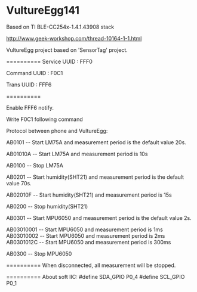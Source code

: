 # VultureEgg141
Based on TI BLE-CC254x-1.4.1.43908 stack

http://www.geek-workshop.com/thread-10164-1-1.html

VultureEgg project based on 'SensorTag' project.

==========
Service UUID : FFF0

Command UUID : F0C1

Trans   UUID : FFF6

==========

Enable FFF6 notify.

Write F0C1 following command

Protocol between phone and VultureEgg:

AB0101 -- Start LM75A and measurement period is the default value 20s.

AB01010A -- Start LM75A and measurement period is 10s

AB0100 -- Stop LM75A


AB0201 -- Start humidity(SHT21) and measurement period is the default value 70s.

AB02010F -- Start humidity(SHT21) and measurement period is 15s

AB0200 -- Stop humidity(SHT21)


AB0301 -- Start MPU6050 and measurement period is the default value 2s.

AB03010001 -- Start MPU6050 and measurement period is 1ms
AB03010002 -- Start MPU6050 and measurement period is 2ms
AB0301012C -- Start MPU6050 and measurement period is 300ms

AB0300 -- Stop MPU6050


==========
When disconnected, all measurement will be stopped.

==========
About soft IIC:
#define SDA_GPIO P0_4
#define SCL_GPIO P0_1
